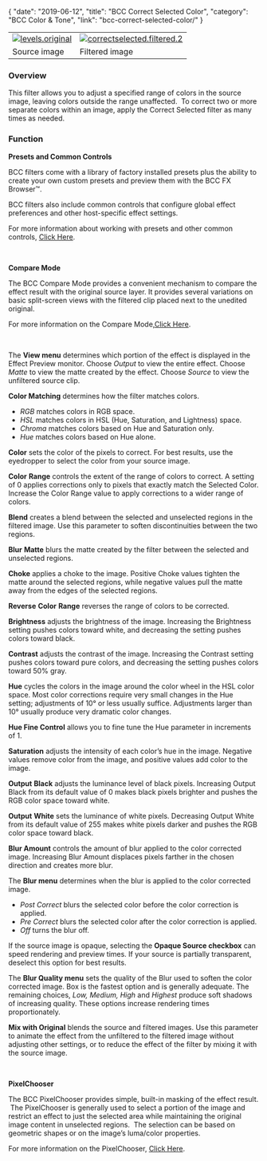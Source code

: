 {
"date": "2019-06-12",
"title": "BCC Correct Selected Color",
"category": "BCC Color & Tone",
"link": "bcc-correct-selected-color/"
}

 

|  |  |
| --- | --- |
| [![levels.original](https://borisfx-com-res.cloudinary.com/image/upload//documentation/continuum/uploads/2013/06/levels.original.jpg)](https://borisfx-com-res.cloudinary.com/image/upload//documentation/continuum/uploads/2013/06/levels.original.jpg) | [![correctselected.filtered.2](https://borisfx-com-res.cloudinary.com/image/upload//documentation/continuum/uploads/2013/06/correctselected.filtered.2.jpg)](https://borisfx-com-res.cloudinary.com/image/upload//documentation/continuum/uploads/2013/06/correctselected.filtered.2.jpg) |
| Source image | Filtered image |


### Overview


This filter allows you to adjust a specified range of colors in the source image, leaving colors outside the range unaffected.  To correct two or more separate colors within an image, apply the Correct Selected filter as many times as needed.


### Function


**Presets and Common Controls**


BCC filters come with a library of factory installed presets plus the ability to create your own custom presets and preview them with the BCC FX Browser™.


BCC filters also include common controls that configure global effect preferences and other host-specific effect settings.


For more information about working with presets and other common controls, [Click Here](/documentation/continuum/bcc-common-controls/).

 


**Compare Mode**


The BCC Compare Mode provides a convenient mechanism to compare the effect result with the original source layer. It provides several variations on basic split-screen views with the filtered clip placed next to the unedited original.


For more information on the Compare Mode,[Click Here](/documentation/continuum/bcc-compare-mode/).

 


The **View menu** determines which portion of the effect is displayed in the Effect Preview monitor. Choose *Output* to view the entire effect. Choose *Matte* to view the matte created by the effect. Choose *Source* to view the unfiltered source clip.


**Color Matching** determines how the filter matches colors.


* *RGB* matches colors in RGB space.
* *HSL* matches colors in HSL (Hue, Saturation, and Lightness) space.
* *Chroma* matches colors based on Hue and Saturation only.
* *Hue* matches colors based on Hue alone.


**Color** sets the color of the pixels to correct. For best results, use the eyedropper to select the color from your source image.


**Color** **Range** controls the extent of the range of colors to correct. A setting of 0 applies corrections only to pixels that exactly match the Selected Color. Increase the Color Range value to apply corrections to a wider range of colors.


**Blend** creates a blend between the selected and unselected regions in the filtered image. Use this parameter to soften discontinuities between the two regions.


**Blur** **Matte** blurs the matte created by the filter between the selected and unselected regions.


**Choke** applies a choke to the image. Positive Choke values tighten the matte around the selected regions, while negative values pull the matte away from the edges of the selected regions.


**Reverse** **Color** **Range** reverses the range of colors to be corrected.


**Brightness** adjusts the brightness of the image. Increasing the Brightness setting pushes colors toward white, and decreasing the setting pushes colors toward black.


**Contrast** adjusts the contrast of the image. Increasing the Contrast setting pushes colors toward pure colors, and decreasing the setting pushes colors toward 50% gray.


**Hue** cycles the colors in the image around the color wheel in the HSL color space. Most color corrections require very small changes in the Hue setting; adjustments of 10° or less usually suffice. Adjustments larger than 10° usually produce very dramatic color changes.


**Hue Fine Control** allows you to fine tune the Hue parameter in increments of 1.


**Saturation** adjusts the intensity of each color’s hue in the image. Negative values remove color from the image, and positive values add color to the image.


**Output** **Black** adjusts the luminance level of black pixels. Increasing Output Black from its default value of 0 makes black pixels brighter and pushes the RGB color space toward white.


**Output** **White** sets the luminance of white pixels. Decreasing Output White from its default value of 255 makes white pixels darker and pushes the RGB color space toward black.


**Blur Amount** controls the amount of blur applied to the color corrected image. Increasing Blur Amount displaces pixels farther in the chosen direction and creates more blur.


The **Blur menu** determines when the blur is applied to the color corrected image.


* *Post* *Correct* blurs the selected color before the color correction is applied.
* *Pre* *Correct* blurs the selected color after the color correction is applied.
* *Off* turns the blur off.


If the source image is opaque, selecting the **Opaque Source checkbox** can speed rendering and preview times. If your source is partially transparent, deselect this option for best results.


The **Blur Quality menu** sets the quality of the Blur used to soften the color corrected image. Box is the fastest option and is generally adequate. The remaining choices, *Low, Medium, High* and *Highest* produce soft shadows of increasing quality. These options increase rendering times proportionately.


**Mix with Original** blends the source and filtered images. Use this parameter to animate the effect from the unfiltered to the filtered image without adjusting other settings, or to reduce the effect of the filter by mixing it with the source image.


 


**PixelChooser**


The BCC PixelChooser provides simple, built-in masking of the effect result.  The PixelChooser is generally used to select a portion of the image and restrict an effect to just the selected area while maintaining the original image content in unselected regions.  The selection can be based on geometric shapes or on the image’s luma/color properties.


For more information on the PixelChooser, [Click Here](/documentation/continuum/bcc-pixel-chooser/).

 